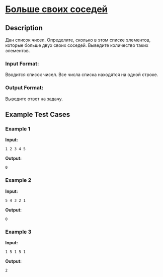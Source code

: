 # [Больше своих соседей](link)

## Description

Дан список чисел. Определите, сколько в этом списке элементов, которые
больше двух своих соседей. Выведите количество таких элементов.
### Input Format:

Вводится список чисел. Все числа списка находятся на одной строке.

### Output Format:

Выведите ответ на задачу.

## Example Test Cases

### Example 1

**Input:**
```
1 2 3 4 5

```

**Output:**
```
0

```

### Example 2

**Input:**
```
5 4 3 2 1

```

**Output:**
```
0

```

### Example 3

**Input:**
```
1 5 1 5 1

```

**Output:**
```
2

```

